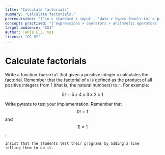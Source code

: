 ```yaml
---
title: "Calculate factorials"
summary: "Calculate factorials."
prerequisites: "['io > standard > input', 'data > types (built-in) > primitive > numeric', 'imperative programming > variables > variable declaration', 'imperative programming > variables > assignment']"
concepts practised: "['expressions > operators > arithmetic operators', 'control flow > loops']"
target audience: "CS1"
author: Tanja E.J. Vos
license: "CC-BY"
...
```



# Calculate factorials


Write a function `factorial` that given a positive integer `n` calculates the factorial. Remember that the factorial of `n` is defined as the product of all positive integers from 1 (that is, the natural numbers) to `n`. For example:

$$5! = 5\ x\ 4\ x\ 3\ x\ 2\ x\ 1$$

Write pytests to test your implementation. Remember that $$0! = 1$$ and $$1! = 1$$.

```testruntile
Insist that the students test their programs by adding a line
telling them to do it.
```
